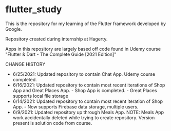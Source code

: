 # flutter_study
This is the repository for my learning of the Flutter framework developed by Google.

Repository created during internship at Hagerty.

Apps in this repository are largely based off code found in Udemy course 
  "Flutter & Dart - The Complete Guide [2021 Edition]"

CHANGE HISTORY
 - 6/25/2021: Updated repository to contain Chat App. Udemy course completed.
 - 6/16/2021: Updated repository to contain most recent iterations of Shop App and Great Places App.
              - Shop App is completed.
              - Great Places supports local file storage
 - 6/14/2021: Updated repository to contain most recent iteration of Shop App.
              - Now supports Firebase data storage, multiple users.
 - 6/9/2021: Updated repository up through Meals App. 
             NOTE: Meals App work accidentally deleted while trying to create repository.
                   Version present is solution code from course.
